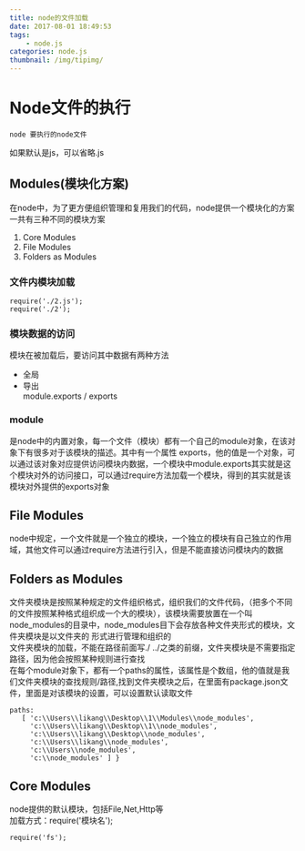 ```yaml
---
title: node的文件加载
date: 2017-08-01 18:49:53
tags:
	- node.js
categories: node.js
thumbnail: /img/tipimg/
---
```

# Node文件的执行
	node 要执行的node文件
如果默认是js，可以省略.js

## Modules(模块化方案)
在node中，为了更方便组织管理和复用我们的代码，node提供一个模块化的方案  
一共有三种不同的模块方案

1. Core Modules
2. File Modules
3. Folders as Modules

### 文件内模块加载
	require('./2.js');
	require('./2');

### 模块数据的访问
模块在被加载后，要访问其中数据有两种方法

- 全局
- 导出  
module.exports / exports

### module
是node中的内置对象，每一个文件（模块）都有一个自己的module对象，在该对象下有很多对于该模块的描述。其中有一个属性 exports，他的值是一个对象，可以通过该对象对应提供访问模块内数据，一个模块中module.exports其实就是这个模块对外的访问接口，可以通过require方法加载一个模块，得到的其实就是该模块对外提供的exports对象

## File Modules
node中规定，一个文件就是一个独立的模块，一个独立的模块有自己独立的作用域，其他文件可以通过require方法进行引入，但是不能直接访问模块内的数据

## Folders as Modules
文件夹模块是按照某种规定的文件组织格式，组织我们的文件代码，（把多个不同的文件按照某种格式组织成一个大的模块），该模块需要放置在一个叫node_modules的目录中，node_modules目下会存放各种文件夹形式的模块，文件夹模块是以文件夹的 形式进行管理和组织的  
文件夹模块的加载，不能在路径前面写./ ../之类的前缀，文件夹模块是不需要指定路径，因为他会按照某种规则进行查找  
在每个module对象下，都有一个paths的属性，该属性是个数组，他的值就是我们文件夹模块的查找规则/路径,找到文件夹模块之后，在里面有package.json文件，里面是对该模块的设置，可以设置默认读取文件

	paths: 
	   [ 'c:\\Users\\likang\\Desktop\\1\\Modules\\node_modules',
	     'c:\\Users\\likang\\Desktop\\1\\node_modules',
	     'c:\\Users\\likang\\Desktop\\node_modules',
	     'c:\\Users\\likang\\node_modules',
	     'c:\\Users\\node_modules',
	     'c:\\node_modules' ] }

## Core Modules
node提供的默认模块，包括File,Net,Http等  
加载方式：require('模块名');
	
	require('fs');


